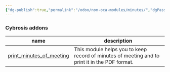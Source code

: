 ```yaml
---
{"dg-publish":true,"permalink":"/odoo/non-oca-modules/minutes/","dgPassFrontmatter":true}
---
```


###  Cybrosis addons
| name                                                                                                    | description                                                                                   |
| ------------------------------------------------------------------------------------------------------- | --------------------------------------------------------------------------------------------- |
| [print_minutes_of_meeting](https://github.com/CybroOdoo/CybroAddons/tree/16.0/print_minutes_of_meeting) | This module helps you to keep record of minutes of meeting and to print it in the PDF format. |
